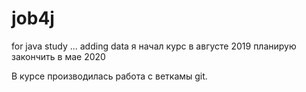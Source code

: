 # job4j
for java study
... adding data
я начал курс в августе 2019
планирую закончить в мае 2020

В курсе производилась работа с веткамы git.